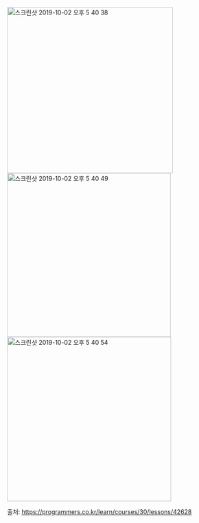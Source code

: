 <img width="386" alt="스크린샷 2019-10-02 오후 5 40 38" src="https://user-images.githubusercontent.com/44438752/66030273-f8b5b580-e53b-11e9-95fa-f90227966a0d.png">



<img width="381" alt="스크린샷 2019-10-02 오후 5 40 49" src="https://user-images.githubusercontent.com/44438752/66030219-e2a7f500-e53b-11e9-9e5d-96473a5a9ea6.png">

<img width="382" alt="스크린샷 2019-10-02 오후 5 40 54" src="https://user-images.githubusercontent.com/44438752/66030222-e3d92200-e53b-11e9-9fbc-08e8cb44c3d0.png">


출처: https://programmers.co.kr/learn/courses/30/lessons/42628
